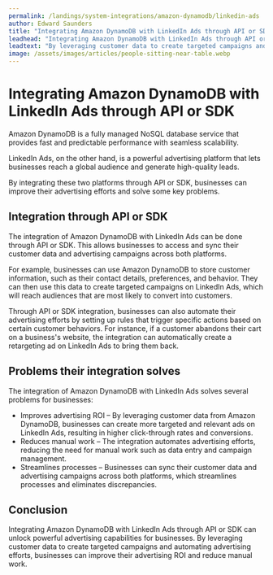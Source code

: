 ```yaml
---
permalink: /landings/system-integrations/amazon-dynamodb/linkedin-ads
author: Edward Saunders
title: "Integrating Amazon DynamoDB with LinkedIn Ads through API or SDK"
leadhead: "Integrating Amazon DynamoDB with LinkedIn Ads through API or SDK can unlock powerful advertising capabilities for businesses"
leadtext: "By leveraging customer data to create targeted campaigns and automating advertising efforts, businesses can improve their advertising ROI and reduce manual work."
image: /assets/images/articles/people-sitting-near-table.webp
---
```

<div class="arttext">	<h1>Integrating Amazon DynamoDB with LinkedIn Ads through API or SDK</h1>
	<p>Amazon DynamoDB is a fully managed NoSQL database service that provides fast and predictable performance with seamless scalability.</p>
	<p>LinkedIn Ads, on the other hand, is a powerful advertising platform that lets businesses reach a global audience and generate high-quality leads.</p>
	<p>By integrating these two platforms through API or SDK, businesses can improve their advertising efforts and solve some key problems.</p>
	<h2>Integration through API or SDK</h2>
	<p>The integration of Amazon DynamoDB with LinkedIn Ads can be done through API or SDK. This allows businesses to access and sync their customer data and advertising campaigns across both platforms.</p>
	<p>For example, businesses can use Amazon DynamoDB to store customer information, such as their contact details, preferences, and behavior. They can then use this data to create targeted campaigns on LinkedIn Ads, which will reach audiences that are most likely to convert into customers.</p>
	<p>Through API or SDK integration, businesses can also automate their advertising efforts by setting up rules that trigger specific actions based on certain customer behaviors. For instance, if a customer abandons their cart on a business's website, the integration can automatically create a retargeting ad on LinkedIn Ads to bring them back.</p>
	<h2>Problems their integration solves</h2>
	<p>The integration of Amazon DynamoDB with LinkedIn Ads solves several problems for businesses:</p>
	<ul>
		<li>Improves advertising ROI – By leveraging customer data from Amazon DynamoDB, businesses can create more targeted and relevant ads on LinkedIn Ads, resulting in higher click-through rates and conversions.</li>
		<li>Reduces manual work – The integration automates advertising efforts, reducing the need for manual work such as data entry and campaign management.</li>
		<li>Streamlines processes – Businesses can sync their customer data and advertising campaigns across both platforms, which streamlines processes and eliminates discrepancies.</li>
	</ul>
	<h2>Conclusion</h2>
	<p>Integrating Amazon DynamoDB with LinkedIn Ads through API or SDK can unlock powerful advertising capabilities for businesses. By leveraging customer data to create targeted campaigns and automating advertising efforts, businesses can improve their advertising ROI and reduce manual work.</p>
</div>